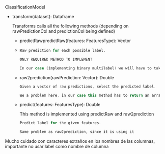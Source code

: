 ClassificationModel

* transform(dataset): Dataframe

  Transforms calls all the following methods (depending on rawPredictionCol and predictionCol being defined)

  * predictRawpredictRaw(features: FeaturesType): Vector

  * ```scala
    Raw prediction for each possible label.
    
    ONLY REQUIRED METHOD TO IMPLEMENT
    
    In our case (implementing binary multilabel) we will have to take only the prediction for label '1' of each model, ignoring the one for label '0'
    ```

  * raw2prediction(rawPrediction: Vector): Double

    ```scala
    Given a vector of raw predictions, select the predicted label.
    
    We a problem here, in our case this method has to return an array of labels, we need to override this.
    ```

  * predict(features: FeaturesType): Double 

    This method is implemented using predictRaw and raw2prediction

    ```scala
    Predict label for the given features.
    
    Same problem as raw2prediction, since it is using it
    ```


Mucho cuidado con caracteres extraños en los nombres de las columnas, importante no usar label como nombre de columna